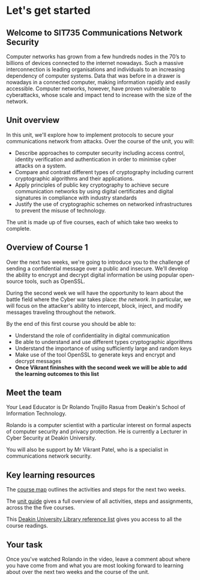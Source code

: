 # Let's get started

## Welcome to SIT735 Communications Network Security

Computer networks has grown from a few hundreds nodes in the 70’s to billions of devices connected
to the internet nowadays. Such a massive interconnection is leading organisations and individuals to an
increasing dependency of computer systems. Data that was before in a drawer is nowadays in a connected
computer, making information rapidly and easily accessible. Computer networks, however, have proven
vulnerable to cyberattacks, whose scale and impact tend to increase with the size of the network.

## Unit overview

In this unit, we'll explore how to implement protocols to secure your communications network from attacks. Over the course of the unit, you will:

* Describe approaches to computer security including access control, identity verification and authentication in order to minimise cyber attacks on a system.
* Compare and contrast different types of cryptography including current cryptographic algorithms and their applications. 
* Apply principles of public key cryptography to achieve secure communication networks by using digital certificates and digital signatures in compliance with industry standards
* Justify the use of cryptographic schemes on networked infrastructures to prevent the misuse of technology.

The unit is made up of five courses, each of which take two weeks to complete. 

## Overview of Course 1

Over the next two weeks, we're going to introduce you to the challenge of sending a confidential message over a public and insecure. We'll develop the ability to encrypt and decrypt digital information be using popular open-source tools, such as OpenSSL. 

During the second week we will have the opportunity to learn about the battle field where the Cyber war takes place: *the network*. In particular, we will focus on the attacker's ability to intercept, block, inject, and modify messages traveling throughout the network. 

By the end of this first course you should be able to:

* Understand the role of confidentiality in digital communication
* Be able to understand and use different types cryptographic algorithms 
* Understand the importance of using sufficiently large and random keys
* Make use of the tool OpenSSL to generate keys and encrypt and decrypt messages
* **Once Vikrant fininshes with the second week we will be able to add the learning outcomes to this list**


## Meet the team

Your Lead Educator is Dr Rolando Trujillo Rasua from Deakin's School of Information Technology.

Rolando is a computer scientist with a particular interest on formal aspects of computer security and privacy protection. He is currently a Lecturer in Cyber Security at Deakin University. 

You will also be support by Mr Vikrant Patel, who is a specialist in communications network security.

## Key learning resources

The [course map](#) outlines the activities and steps for the next two weeks.

The [unit guide](#) gives a full overview of all activities, steps and assignments, across the the five courses.

This [Deakin University Library reference list](#) gives you access to all the course readings.

## Your task

Once you've watched Rolando in the video, leave a comment about where you have come from and what you are most looking forward to learning about over the next two weeks and the course of the unit.





